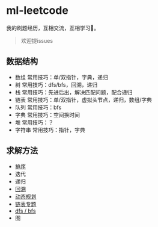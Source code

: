 # ml-leetcode
我的刷题经历，互相交流，互相学习🌈。  
> 欢迎提issues

## 数据结构

- 数组 常用技巧：单/双指针，字典，递归
- 树   常用技巧：dfs/bfs，回溯，递归
- 栈   常用技巧：先进后出，解决匹配问题，配合递归
- 链表  常用技巧：单/双指针，虚拟头节点，递归，数组/字典
- 队列  常用技巧：bfs
- 字典  常用技巧：空间换时间
- 堆   常用技巧：？
- 字符串 常用技巧：指针，字典

## 求解方法

- [排序](./kind/排序算法.md)
- 迭代
- 递归
- [回溯](./kind/从N皇后看回溯问题.md)
- [动态规划](./kind/动态规划.md)
- [链表专题](./kind/链表专题.md)
- [dfs / bfs](./kind/dfs.md)
- 图
